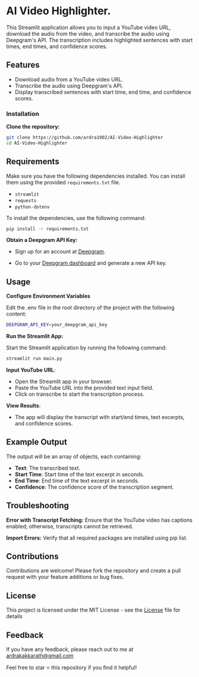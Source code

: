 
# AI Video Highlighter.

This Streamlit application allows you to input a YouTube video URL, download the audio from the video, and transcribe the audio using Deepgram's API. The transcription includes highlighted sentences with start times, end times, and confidence scores.

## Features

- Download audio from a YouTube video URL.
- Transcribe the audio using Deepgram's API.
- Display transcribed sentences with start time, end time, and confidence scores.
### Installation


**Clone the repository:**
   ```bash
   git clone https://github.com/ardra1902/AI-Video-Highlighter
   cd AI-Video-Highlighter
```


## Requirements

Make sure you have the following dependencies installed. You can install them using the provided `requirements.txt` file.

- `streamlit`
- `requests`
- `python-dotenv`

To install the dependencies, use the following command:

```bash
pip install -r requirements.txt
```

**Obtain a Deepgram API Key:**

  - Sign up for an account at [Deepgram](https://console.deepgram.com/login).

  - Go to your [Deepgram dashboard](https://console.deepgram.com/project/6eaf47f0-2e1f-4c53-b78a-15adeed07e8c/keys) and generate a new API key.




## Usage


**Configure Environment Variables**

Edit the .env file in the root directory of the project with the following content:
```bash
DEEPGRAM_API_KEY=your_deepgram_api_key
```
**Run the Streamlit App:**

Start the Streamlit application by running the following command:
```bash
streamlit run main.py
```

 **Input YouTube URL**:
   - Open the Streamlit app in your browser.
   - Paste the YouTube URL into the provided text input field.
   - Click on transcribe to start the transcription process.

 **View Results**:
   - The app will display the transcript with start/end times, text excerpts, and confidence scores.




## Example Output

The output will be an array of objects, each containing:
- **Text**: The transcribed text.
- **Start Time**: Start time of the text excerpt in seconds.
- **End Time**: End time of the text excerpt in seconds.
- **Confidence**: The confidence score of the transcription segment.


## Troubleshooting

**Error with Transcript Fetching:** Ensure that the YouTube video has captions enabled; otherwise, transcripts cannot be retrieved.

**Import Errors:** Verify that all required packages are installed using pip list.


## Contributions

Contributions are welcome! Please fork the repository and create a pull request with your feature additions or bug fixes.
## License


This project is licensed under the MIT License - see the [License](https://choosealicense.com/licenses/mit/) file for details
## Feedback


If you have any feedback, please reach out to me at ardrakakkarath@gmail.com

Feel free to star ⭐ this repository if you find it helpful!


